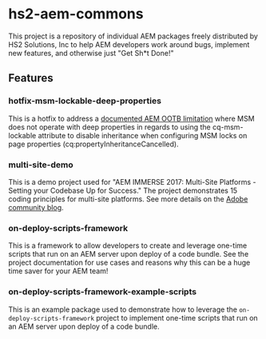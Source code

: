 # hs2-aem-commons

This project is a repository of individual AEM packages freely distributed by HS2 Solutions, Inc to help AEM developers
work around bugs, implement new features, and otherwise just "Get Sh*t Done!"

## Features

### hotfix-msm-lockable-deep-properties
This is a hotfix to address a
[documented AEM OOTB limitation](https://docs.adobe.com/docs/en/aem/6-2/develop/extending/msm.html)
where MSM does not operate with deep properties in regards
to using the cq-msm-lockable attribute to disable inheritance when configuring MSM locks on page properties
(cq:propertyInheritanceCancelled).

### multi-site-demo
This is a demo project used for "AEM IMMERSE 2017: Multi-Site Platforms - Setting your Codebase Up for Success."
The project demonstrates 15 coding principles for multi-site platforms.  See more details on the
[Adobe community blog](http://blogs.adobe.com/contentmanagement/2017/04/24/aem-multi-site-tips-tricks-preview-immerse-2017).

### on-deploy-scripts-framework
This is a framework to allow developers to create and leverage one-time scripts that run on an AEM server
upon deploy of a code bundle. See the project documentation for use cases and reasons why this can be a huge
time saver for your AEM team!

### on-deploy-scripts-framework-example-scripts
This is an example package used to demonstrate how to leverage the `on-deploy-scripts-framework` project
to implement one-time scripts that run on an AEM server upon deploy of a code bundle.